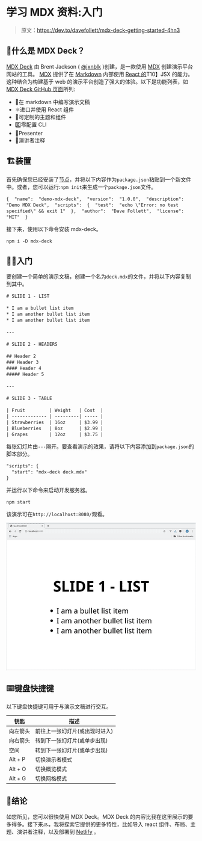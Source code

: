 # 学习 MDX 资料:入门

> 原文：<https://dev.to/davefollett/mdx-deck-getting-started-4hn3>

## 🙋什么是 MDX Deck？

[MDX Deck](https://mdx-deck.jxnblk.com/) 由 Brent Jackson ( [@jxnblk](https://twitter.com/jxnblk) )创建，是一款使用 [MDX](https://mdxjs.com/) 创建演示平台网站的工具。 [MDX](https://mdxjs.com/) 提供了在 [Markdown](https://en.wikipedia.org/wiki/Markdown) 内部使用 [React 的](https://reactjs.org/)T10】JSX 的能力。这种结合为构建基于 web 的演示平台创造了强大的体验。以下是功能列表，如 [MDX Deck GitHub 页面](https://github.com/jxnblk/mdx-deck)所列:

*   📝在 markdown 中编写演示文稿
*   ⚛进口并使用 React 组件
*   💅可定制的主题和组件
*   0️⃣零配置 CLI
*   💁Presenter
*   📓演讲者注释

## 🏗️装置

首先确保您已经安装了[节点](https://nodejs.org/en/)，并将以下内容作为`package.json`粘贴到一个新文件中。或者，您可以运行:`npm init`来生成一个`package.json`文件。

```
{  "name":  "demo-mdx-deck",  "version":  "1.0.0",  "description":  "Demo MDX Deck",  "scripts":  {  "test":  "echo \"Error: no test specified\" && exit 1"  },  "author":  "Dave Follett",  "license":  "MIT"  } 
```

接下来，使用以下命令安装 mdx-deck。

```
npm i -D mdx-deck 
```

## 🏃‍♀️入门

要创建一个简单的演示文稿，创建一个名为`deck.mdx`的文件，并将以下内容复制到其中。

```
# SLIDE 1 - LIST

* I am a bullet list item
* I am another bullet list item
* I am another bullet list item

---

# SLIDE 2 - HEADERS

## Header 2
### Header 3
#### Header 4
##### Header 5

---

# SLIDE 3 - TABLE

| Fruit         | Weight   | Cost  |
| ------------- | ---------| ----- |
| Strawberries  | 16oz     | $3.99 |
| Blueberries   | 8oz      | $2.99 |
| Grapes        | 12oz     | $3.75 | 
```

每张幻灯片由`---`隔开。要查看演示的效果，请将以下内容添加到`package.json`的脚本部分。

```
"scripts": {
  "start": "mdx-deck deck.mdx"
} 
```

并运行以下命令来启动开发服务器。

```
npm start 
```

该演示可在`http://localhost:8080/`观看。

[![Animation of the MDX Deck example](img/8db594cdb3f5f99a42403ded9269e816.png)](https://res.cloudinary.com/practicaldev/image/fetch/s--8ghUCmPh--/c_limit%2Cf_auto%2Cfl_progressive%2Cq_66%2Cw_880/https://davefollett.io/2019/05/12/mdx-deck-getting-started/mdx-deck-demo.gif)

## ⌨️键盘快捷键

以下键盘快捷键可用于与演示文稿进行交互。

| 钥匙 | 描述 |
| --- | --- |
| 向左箭头 | 前往上一张幻灯片(或出现时进入) |
| 向右箭头 | 转到下一张幻灯片(或单步出现) |
| 空间 | 转到下一张幻灯片(或单步出现) |
| Alt + P | 切换演示者模式 |
| Alt + O | 切换概览模式 |
| Alt + G | 切换网格模式 |

## 🏁结论

如您所见，您可以很快使用 MDX Deck。MDX Deck 的内容比我在这里展示的要多得多。接下来🔜，我将探索它提供的更多特性，比如导入 react 组件、布局、主题、演讲者注释，以及部署到 [Netlify](http://netlify.com) 。